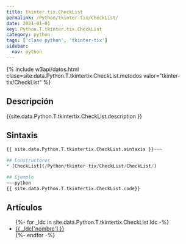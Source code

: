 ```yaml
---
title: tkinter.tix.CheckList
permalink: /Python/tkinter-tix/CheckList/
date: 2021-01-01
key: Python.T.tkinter.tix.CheckList
category: python
tags: ['clase python', 'tkinter-tix']
sidebar: 
  nav: python
---
```


{% include w3api/datos.html clase=site.data.Python.T.tkintertix.CheckList.metodos valor="tkinter-tix/CheckList" %}

## Descripción
{{site.data.Python.T.tkintertix.CheckList.description }}

## Sintaxis
~~~python
{{ site.data.Python.T.tkintertix.CheckList.sintaxis }}~~~

## Constructores
* [CheckList](/Python/tkinter-tix/CheckList/CheckList/)

## Ejemplo
~~~python
{{ site.data.Python.T.tkintertix.CheckList.code}}
~~~

## Artículos
<ul>
{%- for _ldc in site.data.Python.T.tkintertix.CheckList.ldc -%}
   <li>
       <a href="{{_ldc['url'] }}">{{ _ldc['nombre'] }}</a>
   </li>
{%- endfor -%}
</ul>
